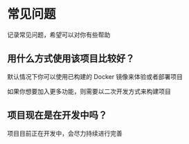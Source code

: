 # 常见问题

记录常见问题，希望可以对你有些帮助

## 用什么方式使用该项目比较好？

默认情况下你可以使用已构建的 Docker 镜像来体验或者部署项目

如果你想要加入更多功能，则需要以二次开发方式来构建项目

## 项目现在是在开发中吗？

项目目前正在开发中，会尽力持续进行完善

